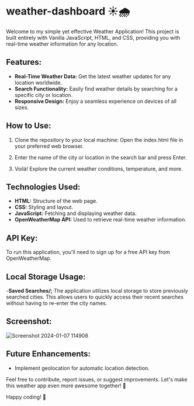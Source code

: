 # weather-dashboard ☀️🌧️

Welcome to my simple yet effective Weather Application! This project is built entirely with Vanilla JavaScript, HTML, and CSS, providing you with real-time weather information for any location.

## Features:

- **Real-Time Weather Data:** Get the latest weather updates for any location worldwide.
- **Search Functionality:** Easily find weather details by searching for a specific city or location.
- **Responsive Design:** Enjoy a seamless experience on devices of all sizes.

## How to Use:

1. Clone the repository to your local machine:
   Open the index.html file in your preferred web browser.

2. Enter the name of the city or location in the search bar and press Enter.

3. Voilà! Explore the current weather conditions, temperature, and more.

## Technologies Used:

- **HTML:** Structure of the web page.
- **CSS:** Styling and layout.
- **JavaScript:** Fetching and displaying weather data.
- **OpenWeatherMap API:** Used to retrieve real-time weather information.

## API Key:

To run this application, you'll need to sign up for a free API key from OpenWeatherMap.

## Local Storage Usage:

-**Saved Searches/;** The application utilizes local storage to store previously searched cities. This allows users to quickly access their recent searches without having to re-enter the city names.

## Screenshot:

![Screenshot 2024-01-07 114908](https://github.com/RobynWindsor/react-weather-application/assets/127926809/7231ccc5-67d2-47a6-9229-9d64ad0e3f37)

## Future Enhancements:

- Implement geolocation for automatic location detection.

Feel free to contribute, report issues, or suggest improvements. Let's make this weather app even more awesome together! 🚀

Happy coding! 🌈
